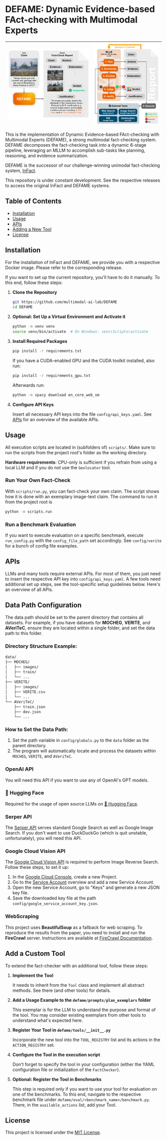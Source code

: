 # DEFAME: Dynamic Evidence-based FAct-checking with Multimodal Experts

|![Teaser.jpg](resources%2FTeaser.jpg) | ![Concept.png](resources%2FConcept.png)|
|---|---|

This is the implementation of Dynamic Evidence-based FAct-checking with Multimodal Experts (DEFAME), a strong multimodal fact-checking system. DEFAME decomposes the fact-checking task into a dynamic 6-stage pipeline, leveraging an MLLM to accomplish sub-tasks like planning, reasoning, and evidence summarization.

DEFAME is the successor of our challenge-winning unimodal fact-checking system, [InFact](https://aclanthology.org/2024.fever-1.12/).

This repository is under constant development. See the respective releases to access the original InFact and DEFAME systems.


## Table of Contents
- [Installation](#installation)
- [Usage](#usage)
- [APIs](#apis)
- [Adding a New Tool](#add-a-custom-tool)
- [License](#license)


## Installation
For the installation of InFact and DEFAME, we provide you with a respective Docker image. Please refer to the corresponding release.

If you want to set up the current repository, you'll have to do it manually. To this end, follow these steps:

1. **Clone the Repository**
    ```bash
    git https://github.com/multimodal-ai-lab/DEFAME
    cd DEFAME
    ```

2. **Optional: Set Up a Virtual Environment and Activate it**
    ```bash
    python -m venv venv
    source venv/bin/activate  # On Windows: venv\Scripts\activate
    ```

3. **Install Required Packages**
    ```bash
    pip install -r requirements.txt
    ```

    If you have a CUDA-enabled GPU and the CUDA toolkit installed, also run:
    ```bash
    pip install -r requirements_gpu.txt
    ```

    Afterwards run:
    ```bash
    python -m spacy download en_core_web_sm 
    ```


4. **Configure API Keys**

   Insert all necessary API keys into the file `config/api_keys.yaml`. See [APIs](#APIs) for an overview of the available APIs.


## Usage
All execution scripts are located in (subfolders of) `scripts/`. Make sure to run the scripts from the project root's folder as the working directory.

**Hardware requirements**: CPU-only is sufficient if you refrain from using a local LLM and if you do not use the `Geolocator` tool.

### Run Your Own Fact-Check
With `scripts/run.py`, you can fact-check your own claim. The script shows how it is done with an exemplary image-text claim. The command to run it from the project root is
```bash
python -m scripts.run
```

### Run a Benchmark Evaluation
If you want to execute evaluation on a specific benchmark, execute `run_config.py` with the `config_file_path` set accordingly. See `config/verite` for a bunch of config file examples.


## APIs
LLMs and many tools require external APIs. For most of them, you just need to insert the respective API key into `config/api_keys.yaml`. A few tools need additional set up steps, see the tool-specific setup guidelines below. Here's an overview of all APIs.


## Data Path Configuration

The data path should be set to the parent directory that contains all datasets. For example, if you have datasets for **MOCHEG**, **VERITE**, and **AVeriTeC**, ensure they are located within a single folder, and set the data path to this folder.

### Directory Structure Example:

```plaintext
data/
├── MOCHEG/
│   ├── images/
│   ├── train/
│   └── ...
├── VERITE/
│   ├── images/
│   ├── VERITE.csv
│   └── ...
└── AVeriTeC/
    ├── train.json
    ├── dev.json
    └── ...
```

### How to Set the Data Path:
1. Set the path variable in `config/globals.py` to the `data` folder as the parent directory.
2. The program will automatically locate and process the datasets within `MOCHEG`, `VERITE`, and `AVeriTeC`.


### OpenAI API
You will need this API if you want to use any of OpenAI's GPT models.

### 🤗 Hugging Face
Required for the usage of open source LLMs on [🤗 Hugging Face](https://huggingface.co/).

### Serper API
The [Serper API](https://serper.dev/?utm_term=serpapi&gad_source=1&gclid=Cj0KCQiAo5u6BhDJARIsAAVoDWspQtWo419c8unYBBlVWOKTGUyJhoh2ZBQuWdRR2hDZf8gpIS3h7UEaAksZEALw_wcB) serves standard Google Search as well as Google Image Search. If you don't want to use DuckDuckGo (which is quit unstable, unfortunately), you will need this API.

### Google Cloud Vision API
The [Google Cloud Vision API](https://cloud.google.com/vision/?hl=en&utm_source=google&utm_medium=cpc&utm_campaign=emea-de-all-en-dr-bkws-all-all-trial-e-gcp-1707574&utm_content=text-ad-none-any-DEV_c-CRE_574683096392-ADGP_Hybrid%20%7C%20BKWS%20-%20EXA%20%7C%20Txt%20-%20AI%20And%20Machine%20Learning%20-%20Vision%20AI%20-%20v5-KWID_43700076827179891-kwd-203288731207-userloc_9044485&utm_term=KW_google%20cloud%20vision%20api-NET_g-PLAC_&&gad_source=1&gclid=Cj0KCQiAo5u6BhDJARIsAAVoDWsrq9lbMXzJHzooohJcQNyp-HVgzeeF__yyrpieYi-gEFpinOKnAeEaArmlEALw_wcB&gclsrc=aw.ds) is required to perform Image Reverse Search. Follow these steps, to set it up:
1. In the [Google Cloud Console](https://console.cloud.google.com), create a new Project.
2. Go to the [Service Account](https://console.cloud.google.com/iam-admin/serviceaccounts) overview and add a new Service Account.
3. Open the new Service Account, go to "Keys" and generate a new JSON key file.
4. Save the downloaded key file at the path `config/google_service_account_key.json`.

### WebScraping

This project uses **BeautifulSoup** as a fallback for web scraping. To reproduce the results from the paper, you need to install and run the **FireCrawl** server. Instructions are available at [FireCrawl Documentation](https://github.com/mendableai/firecrawl.git).

## Add a Custom Tool

To extend the fact-checker with an additional tool, follow these steps:

1. **Implement the Tool**

   It needs to inherit from the `Tool` class and implement all abstract methods. See there (and other tools) for details.

2. **Add a Usage Example to the `defame/prompts/plan_exemplars` folder**
   
   This exemplar is for the LLM to understand the purpose and format of the tool. You may consider existing exemplars from other tools to understand what's expected here.

3. **Register Your Tool in `defame/tools/__init__.py`**
   
   Incorporate the new tool into the `TOOL_REGISTRY` list and its actions in the `ACTION_REGISTRY` set.

4. **Configure the Tool in the execution script**
   
   Don't forget to specify the tool in your configuration (either the YAML configuration file or initialization of the `FactChecker`).

5. **Optional: Register the Tool in Benchmarks**
   
   This step is required only if you want to use your tool for evaluation on one of the benchmarks. To this end, navigate to the respective benchmark file under `defame/eval/<benchmark_name>/benchmark.py`. There, in the `available_actions` list, add your Tool.


## License

This project is licensed under the [MIT License](LICENSE).
